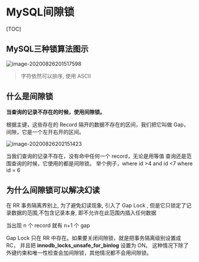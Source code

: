 # MySQL间隙锁

[TOC]

## MySQL三种锁算法图示

![image-20200826201517598](../../../assets/image-20200826201517598.png)

>  字符依然可以排序, 使用 ASCII 

## 什么是间隙锁

**当查询的记录不存在的时候，使用间隙锁。**

根据主键，这些存在的 Record 隔开的数据不存在的区间，我们把它叫做 Gap，间隙，它是一个左开右开的区间。

![image-20200826202151423](../../../assets/image-20200826202151423.png)

当我们查询的记录不存在，没有命中任何一个 record，无论是用等值 查询还是范围查询的时候，它使用的都是间隙锁。
举个例子，where id >4 and id <7 where id = 6

## 为什么间隙锁可以解决幻读

在 RR 事务隔离界别上, 为了避免幻读现象, 引入了 Gap Lock , 但是它只锁定了记录数据的范围,不包含记录本身, 即不允许在此范围内插入任何数据

当出现 n 个 record  就有 n+1 个 gap

Gap Lock 只在 RR 中存在。如果要关闭间隙锁，就是把事务隔离级别设置成 RC， 并且把 **innodb_locks_unsafe_for_binlog** 设置为 ON。
这种情况下除了外键约束和唯一性检查会加间隙锁，其他情况都不会用间隙锁。

